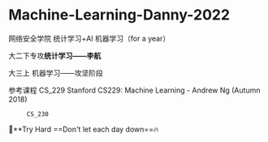# Machine-Learning-Danny-2022
网络安全学院 统计学习+AI 机器学习（for a year）

大二下专攻**统计学习——李航**

大三上 机器学习——攻坚阶段

参考课程 CS_229 Stanford CS229: Machine Learning - Andrew Ng (Autumn 2018)

         CS_230

:eyes:**Try Hard ==Don't let each day down==:fire:
